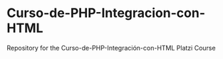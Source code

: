 # Curso-de-PHP-Integracion-con-HTML
Repository for the Curso-de-PHP-Integración-con-HTML Platzi Course
